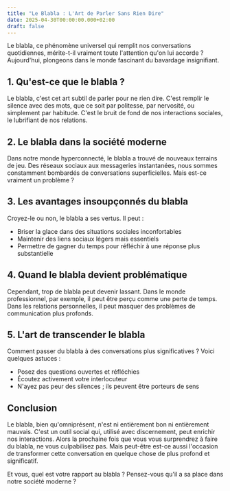 ```yaml
---
title: "Le Blabla : L'Art de Parler Sans Rien Dire"
date: 2025-04-30T00:00:00.000+02:00
draft: false
---
```


Le blabla, ce phénomène universel qui remplit nos conversations quotidiennes, mérite-t-il vraiment toute l'attention qu'on lui accorde ? Aujourd'hui, plongeons dans le monde fascinant du bavardage insignifiant.

## 1. Qu'est-ce que le blabla ?

Le blabla, c'est cet art subtil de parler pour ne rien dire. C'est remplir le silence avec des mots, que ce soit par politesse, par nervosité, ou simplement par habitude. C'est le bruit de fond de nos interactions sociales, le lubrifiant de nos relations.

## 2. Le blabla dans la société moderne

Dans notre monde hyperconnecté, le blabla a trouvé de nouveaux terrains de jeu. Des réseaux sociaux aux messageries instantanées, nous sommes constamment bombardés de conversations superficielles. Mais est-ce vraiment un problème ?

## 3. Les avantages insoupçonnés du blabla

Croyez-le ou non, le blabla a ses vertus. Il peut :
- Briser la glace dans des situations sociales inconfortables
- Maintenir des liens sociaux légers mais essentiels
- Permettre de gagner du temps pour réfléchir à une réponse plus substantielle

## 4. Quand le blabla devient problématique

Cependant, trop de blabla peut devenir lassant. Dans le monde professionnel, par exemple, il peut être perçu comme une perte de temps. Dans les relations personnelles, il peut masquer des problèmes de communication plus profonds.

## 5. L'art de transcender le blabla

Comment passer du blabla à des conversations plus significatives ? Voici quelques astuces :
- Posez des questions ouvertes et réfléchies
- Écoutez activement votre interlocuteur
- N'ayez pas peur des silences ; ils peuvent être porteurs de sens

## Conclusion

Le blabla, bien qu'omniprésent, n'est ni entièrement bon ni entièrement mauvais. C'est un outil social qui, utilisé avec discernement, peut enrichir nos interactions. Alors la prochaine fois que vous vous surprendrez à faire du blabla, ne vous culpabilisez pas. Mais peut-être est-ce aussi l'occasion de transformer cette conversation en quelque chose de plus profond et significatif.

Et vous, quel est votre rapport au blabla ? Pensez-vous qu'il a sa place dans notre société moderne ?